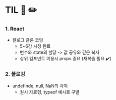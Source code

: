 # TIL 📖 ✏️



 ### 1. React
 
  - 블로그 클론 코딩
    * 5~6강 시청 완료
    * 변수와 state의 할당 -> 값 공유와 깊은 복사
    * 상위 컴포넌트 이용시 props 중요 (재복습 필요 ✔️)


 ### 2. 블로깅
 
  - undefinde, null, NaN의 차이 
    * 원시 자료형, typeof 예시로 구별
